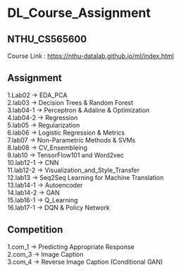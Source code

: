 # DL_Course_Assignment
## NTHU_CS565600  
Course Link : https://nthu-datalab.github.io/ml/index.html  
## Assignment  
  1.Lab02 -> EDA_PCA   
  2.lab03 -> Decision Trees & Random Forest   
  3.lab04-1 -> Perceptron & Adaline & Optimization    
  4.lab04-2 -> Regression   
  5.lab05 -> Regularization    
  6.lab06 -> Logistic Regression & Metrics    
  7.lab07 -> Non-Parametric Methods & SVMs   
  8.lab08 -> CV_Ensembleing    
  9.lab10 ->  TensorFlow101 and Word2vec   
  10.lab12-1 -> CNN   
  11.lab12-2 -> Visualization_and_Style_Transfer   
  12.lab13 -> Seq2Seq Learning for Machine Translation   
  13.lab14-1 -> Autoencoder   
  14.lab14-2 -> GAN   
  15.lab16-1 -> Q_Learning   
  16.lab17-1 -> DQN & Policy Network   
      
## Competition     
  1.com_1 -> Predicting Appropriate Response   
  2.com_3 -> Image Caption       
  3.com_4 -> Reverse Image Caption    (Conditional GAN)
